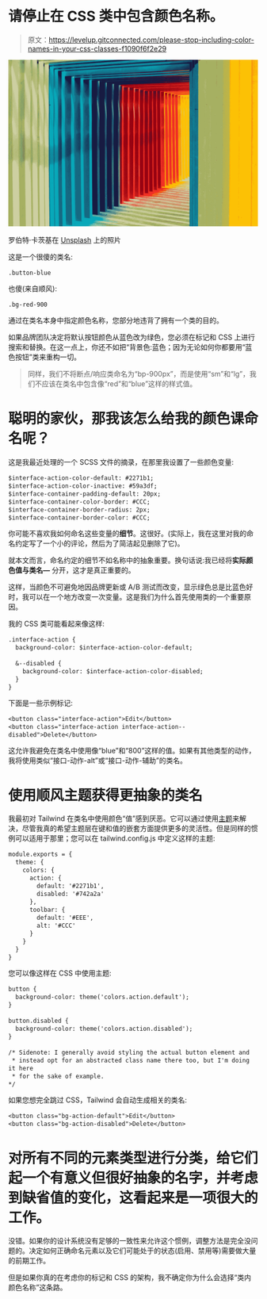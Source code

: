 # 请停止在 CSS 类中包含颜色名称。

> 原文：<https://levelup.gitconnected.com/please-stop-including-color-names-in-your-css-classes-f1090f6f2e29>

![](img/a5a683975d2d15935aa3f7f31cf680d5.png)

罗伯特·卡茨基在 [Unsplash](https://unsplash.com/s/photos/colors?utm_source=unsplash&utm_medium=referral&utm_content=creditCopyText) 上的照片

这是一个很傻的类名:

```
.button-blue
```

也傻(来自顺风):

```
.bg-red-900
```

通过在类名本身中指定颜色名称，您部分地违背了拥有一个类的目的。

如果品牌团队决定将默认按钮颜色从蓝色改为绿色，您必须在标记和 CSS 上进行搜索和替换。在这一点上，你还不如把“背景色:蓝色；因为无论如何你都要用“蓝色按钮”类来重构一切。

> 同样，我们不将断点/响应类命名为“bp-900px”，而是使用“sm”和“lg”，我们不应该在类名中包含像“red”和“blue”这样的样式值。

# 聪明的家伙，那我该怎么给我的颜色课命名呢？

这是我最近处理的一个 SCSS 文件的摘录，在那里我设置了一些颜色变量:

```
$interface-action-color-default: #2271b1;
$interface-action-color-inactive: #59a3df;
$interface-container-padding-default: 20px;
$interface-container-color-border: #CCC;
$interface-container-border-radius: 2px;
$interface-container-border-color: #CCC;
```

你可能不喜欢我如何命名这些变量的**细节**。这很好。(实际上，我在这里对我的命名约定写了一个小的评论，然后为了简洁起见删除了它)。

就本文而言，命名约定的细节不如名称中的抽象重要。换句话说:我已经将**实际颜色值与类名—** 分开，这才是真正重要的。

这样，当颜色不可避免地因品牌更新或 A/B 测试而改变，显示绿色总是比蓝色好时，我可以在一个地方改变一次变量。这是我们为什么首先使用类的一个重要原因。

我的 CSS 类可能看起来像这样:

```
.interface-action {
  background-color: $interface-action-color-default;

  &--disabled {
    background-color: $interface-action-color-disabled;
  }
}
```

下面是一些示例标记:

```
<button class="interface-action">Edit</button>
<button class="interface-action interface-action--disabled">Delete</button>
```

这允许我避免在类名中使用像“blue”和“800”这样的值。如果有其他类型的动作，我将使用类似“接口-动作-alt”或“接口-动作-辅助”的类名。

# 使用顺风主题获得更抽象的类名

我最初对 Tailwind 在类名中使用颜色“值”感到厌恶。它可以通过使用[主题](https://tailwindcss.com/docs/theme)来解决，尽管我真的希望主题层在键和值的嵌套方面提供更多的灵活性。但是同样的惯例可以适用于那里；您可以在 tailwind.config.js 中定义这样的主题:

```
module.exports = {
  theme: {
    colors: {
      action: {
        default: '#2271b1', 
        disabled: '#742a2a'
      },
      toolbar: {
        default: '#EEE',
        alt: '#CCC'
      }
    }
  }
}
```

您可以像这样在 CSS 中使用主题:

```
button {
  background-color: theme('colors.action.default');
}

button.disabled {
  background-color: theme('colors.action.disabled');
}

/* Sidenote: I generally avoid styling the actual button element and 
 * instead opt for an abstracted class name there too, but I'm doing it here
 * for the sake of example.
*/ 
```

如果您想完全跳过 CSS，Tailwind 会自动生成相关的类名:

```
<button class="bg-action-default">Edit</button>
<button class="bg-action-disabled">Delete</button>
```

# 对所有不同的元素类型进行分类，给它们起一个有意义但很好抽象的名字，并考虑到缺省值的变化，这看起来是一项很大的工作。

没错。如果你的设计系统没有足够的一致性来允许这个惯例，调整方法是完全没问题的。决定如何正确命名元素以及它们可能处于的状态(启用、禁用等)需要做大量的前期工作。

但是如果你真的在考虑你的标记和 CSS 的架构，我不确定你为什么会选择“类内颜色名称”这条路。